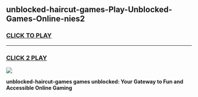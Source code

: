
## unblocked-haircut-games-Play-Unblocked-Games-Online-nies2
<h3>
<a href="https://premium76.site?title=unblocked-haircut-games&ref=24A">CLICK TO PLAY</a></h3>
<hr>

<h3>
<a href="https://premium76.site?title=unblocked-haircut-games&ref=24A">CLICK 2 PLAY</a>
  
</h3>

<a href="https://premium76.site?title=unblocked-haircut-games&ref=24A"><img src="https://clearcache.store/games.png"></a>


**unblocked-haircut-games games unblocked: Your Gateway to Fun and Accessible Online Gaming**
